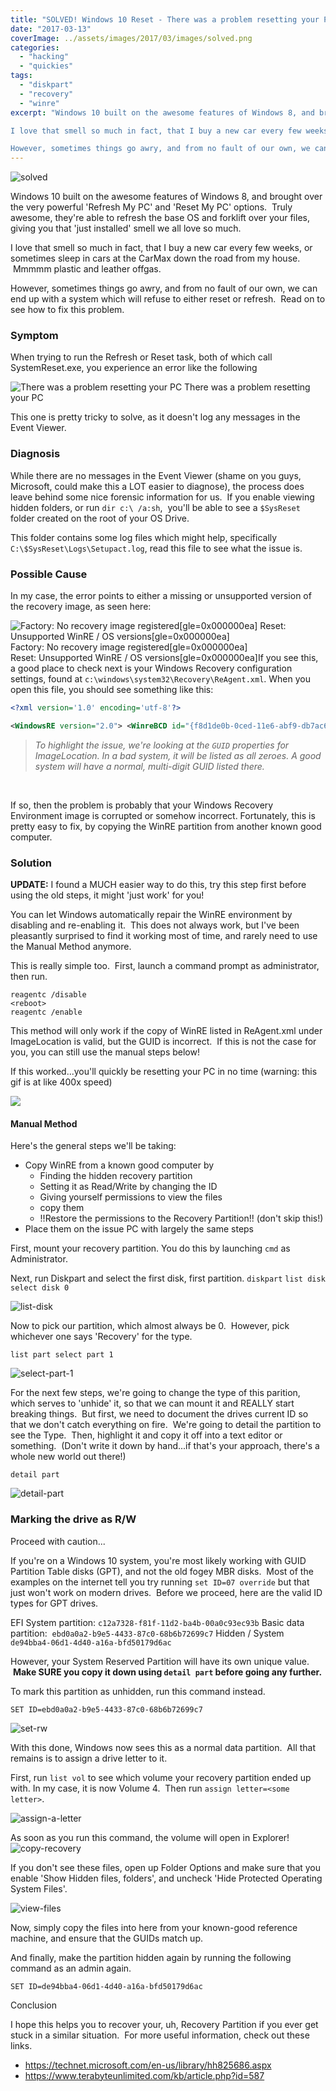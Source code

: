 ```yaml
---
title: "SOLVED! Windows 10 Reset - There was a problem resetting your PC"
date: "2017-03-13"
coverImage: ../assets/images/2017/03/images/solved.png
categories: 
  - "hacking"
  - "quickies"
tags: 
  - "diskpart"
  - "recovery"
  - "winre"
excerpt: "Windows 10 built on the awesome features of Windows 8, and brought over the very powerful 'Refresh My PC' and 'Reset My PC' options.  Truly awesome, they're able to refresh the base OS and forklift over your files, giving you that 'just installed' smell we all love so much.

I love that smell so much in fact, that I buy a new car every few weeks, or sometimes sleep in cars at the CarMax down the road from my house.  Mmmmm plastic and leather offgas.

However, sometimes things go awry, and from no fault of our own, we can end up with a system which will refuse to either reset or refresh.  Read on to see how to fix this problem."
---
```


![solved](../assets/images/2017/03/images/solved.png)

Windows 10 built on the awesome features of Windows 8, and brought over the very powerful 'Refresh My PC' and 'Reset My PC' options.  Truly awesome, they're able to refresh the base OS and forklift over your files, giving you that 'just installed' smell we all love so much.

I love that smell so much in fact, that I buy a new car every few weeks, or sometimes sleep in cars at the CarMax down the road from my house.  Mmmmm plastic and leather offgas.

However, sometimes things go awry, and from no fault of our own, we can end up with a system which will refuse to either reset or refresh.  Read on to see how to fix this problem.  

### Symptom

When trying to run the Refresh or Reset task, both of which call SystemReset.exe, you experience an error like the following

![There was a problem resetting your PC](../assets/images/2017/03/images/there-was-a-problem-resetting-your-pc.png) There was a problem resetting your PC

This one is pretty tricky to solve, as it doesn't log any messages in the Event Viewer.

### Diagnosis

While there are no messages in the Event Viewer (shame on you guys, Microsoft, could make this a LOT easier to diagnose), the process does leave behind some nice forensic information for us.  If you enable viewing hidden folders, or run `dir c:\ /a:sh`,  you'll be able to see a `$SysReset` folder created on the root of your OS Drive.

This folder contains some log files which might help, specifically `C:\$SysReset\Logs\Setupact.log`, read this file to see what the issue is.

### Possible Cause

In my case, the error points to either a missing or unsupported version of the recovery image, as seen here:

![Factory: No recovery image registered[gle=0x000000ea] Reset: Unsupported WinRE / OS versions[gle=0x000000ea]](../assets/images/2017/03/images/reset-issue.png) Factory: No recovery image registered\[gle=0x000000ea\]  
Reset: Unsupported WinRE / OS versions\[gle=0x000000ea\]If you see this, a good place to check next is your Windows Recovery configuration settings, found at `c:\windows\system32\Recovery\ReAgent.xml`. When you open this file, you should see something like this:

```xml
<?xml version='1.0' encoding='utf-8'?>

<WindowsRE version="2.0"> <WinreBCD id="{f8d1de0b-0ced-11e6-abf9-db7ac698ead8}"/> <WinreLocation path="\\Recovery\\WindowsRE" id="0" offset="1048576" guid="{6d5c9aaa-fea9-471e-bfa8-5160d1d8c3fa}"/> <ImageLocation path="" id="0" offset="0" guid="{00000000-0000-0000-0000-000000000000}"/> <PBRImageLocation path="" id="0" offset="0" guid="{00000000-0000-0000-0000-000000000000}" index="0"/> <PBRCustomImageLocation path="" id="0" offset="0" guid="{00000000-0000-0000-0000-000000000000}" index="0"/> <InstallState state="1"/> <OsInstallAvailable state="0"/> <CustomImageAvailable state="0"/> <IsAutoRepairOn state="1"/> <WinREStaged state="0"/> <OperationParam path=""/> <OsBuildVersion path="14388.0.amd64fre.rs1\_release.160709-1635"/> <OemTool state="0"/> <IsServer state="0"/> <DownlevelWinreLocation path="" id="0" offset="0" guid="{00000000-0000-0000-0000-000000000000}"/> <IsWimBoot state="0"/> <ScheduledOperation state="5"/> </WindowsRE> 
```

> _To highlight the issue, we're looking at the `GUID` properties for ImageLocation. In a bad system, it will be listed as all zeroes. A good system will have a normal, multi-digit GUID listed there._

 

If so, then the problem is probably that your Windows Recovery Environment image is corrupted or somehow incorrect. Fortunately, this is pretty easy to fix, by copying the WinRE partition from another known good computer.

### Solution

**UPDATE:** I found a MUCH easier way to do this, try this step first before using the old steps, it might 'just work' for you!

You can let Windows automatically repair the WinRE environment by disabling and re-enabling it.  This does not always work, but I've been pleasantly surprised to find it working most of time, and rarely need to use the Manual Method anymore.

This is really simple too.  First, launch a command prompt as administrator, then run.

```
reagentc /disable
<reboot>
reagentc /enable
```

This method will only work if the copy of WinRE listed in ReAgent.xml under ImageLocation is valid, but the GUID is incorrect.  If this is not the case for you, you can still use the manual steps below!

If this worked...you'll quickly be resetting your PC in no time (warning: this gif is at like 400x speed)

![](../assets/images/2017/03/images/resetpc-timelapse.gif)

#### Manual Method

Here's the general steps we'll be taking:

- Copy WinRE from a known good computer by
    - Finding the hidden recovery partition
    - Setting it as Read/Write by changing the ID
    - Giving yourself permissions to view the files
    - copy them
    - !!Restore the permissions to the Recovery Partition!! (don't skip this!)
- Place them on the issue PC with largely the same steps

First, mount your recovery partition. You do this by launching `cmd` as Administrator.

Next, run Diskpart and select the first disk, first partition. `diskpart` `list disk select disk 0`

![list-disk](../assets/images/2017/03/images/list-disk.png)

Now to pick our partition, which almost always be 0.  However, pick whichever one says 'Recovery' for the type.

`list part select part 1`

![select-part-1](../assets/images/2017/03/images/select-part-1.png)

For the next few steps, we're going to change the type of this parition, which serves to 'unhide' it, so that we can mount it and REALLY start breaking things.  But first, we need to document the drives current ID so that we don't catch everything on fire.  We're going to detail the partition to see the Type.  Then, highlight it and copy it off into a text editor or something.  (Don't write it down by hand...if that's your approach, there's a whole new world out there!)

`detail part`

![detail-part](../assets/images/2017/03/images/detail-part.png)

### Marking the drive as R/W

Proceed with caution...

If you're on a Windows 10 system, you're most likely working with GUID Partition Table disks (GPT), and not the old fogey MBR disks.  Most of the examples on the internet tell you try running `set ID=07 override` but that just won't work on modern drives.  Before we proceed, here are the valid ID types for GPT drives.

EFI System partition:  `c12a7328-f81f-11d2-ba4b-00a0c93ec93b`
Basic data partition:  `ebd0a0a2-b9e5-4433-87c0-68b6b72699c7`
Hidden / System        `de94bba4-06d1-4d40-a16a-bfd50179d6ac`

However, your System Reserved Partition will have its own unique value.  **Make SURE you copy it down using `detail part` before going any further.**

To mark this partition as unhidden, run this command instead.

`SET ID=ebd0a0a2-b9e5-4433-87c0-68b6b72699c7`

![set-rw](../assets/images/2017/03/images/set-rw.png)

With this done, Windows now sees this as a normal data partition.  All that remains is to assign a drive letter to it.

First, run `list vol` to see which volume your recovery partition ended up with. In my case, it is now Volume 4.  Then run `assign letter=<some letter>`.

![assign-a-letter](../assets/images/2017/03/images/assign-a-letter.png)

As soon as you run this command, the volume will open in Explorer!   ![copy-recovery](../assets/images/2017/03/images/copy-recovery.png)

If you don't see these files, open up Folder Options and make sure that you enable 'Show Hidden files, folders', and uncheck 'Hide Protected Operating System Files'.

![view-files](../assets/images/2017/03/images/view-files.png)

Now, simply copy the files into here from your known-good reference machine, and ensure that the GUIDs match up.

And finally, make the partition hidden again by running the following command as an admin again.

`SET ID=de94bba4-06d1-4d40-a16a-bfd50179d6ac`

Conclusion

I hope this helps you to recover your, uh, Recovery Partition if you ever get stuck in a similar situation.  For more useful information, check out these links.

- https://technet.microsoft.com/en-us/library/hh825686.aspx
- https://www.terabyteunlimited.com/kb/article.php?id=587
